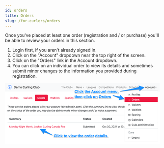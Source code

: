 ```yaml
---
id: orders
title: Orders
slug: /for-curlers/orders
---
```


Once you've placed at least one order (registration and / or purchase) you'll be able to review your orders in this section.

1. Login first, if you aren't already signed in.
2. Click on the "Account" dropdown near the top right of the screen.
3. Click on the "Orders" link in the Account dropdown.
4. You can click on an individual order to view its details and sometimes submit minor changes to the information you provided during registration.

![Orders](/img/docs/for-curlers/orders.png)

